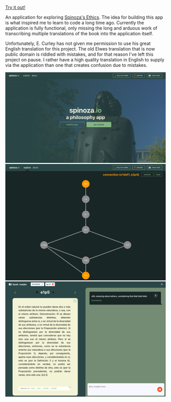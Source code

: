 [Try it out!](https://spinoza.io/)

An application for exploring [Spinoza's Ethics](https://en.wikipedia.org/wiki/Spinoza%27s_Ethics). The idea for building this app is what inspired me to learn to code a long time ago. Currently the application is fully functional, only missing the long and arduous work of transcribing multiple translations of the book into the application itself.

Unfortunately, E. Curley has not given me permission to use his great English translation for this project. The old Elwes translation that is now public domain is riddled with mistakes, and for that reason I've left this project on pause. I rather have a high quality translation in English to supply via the application than one that creates confusion due to mistakes.

![landing](./src/assets/sample-landing.png)
![graph](./src/assets/sample-graph.png)
![reader](./src/assets/sample-reader.png)
